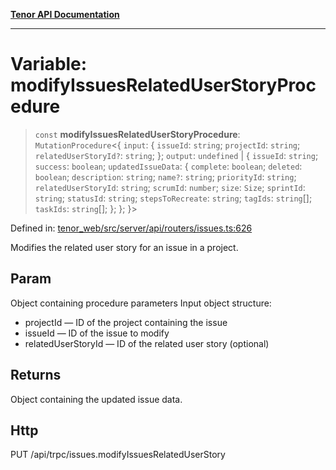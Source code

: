 [**Tenor API Documentation**](../../README.md)

***

# Variable: modifyIssuesRelatedUserStoryProcedure

> `const` **modifyIssuesRelatedUserStoryProcedure**: `MutationProcedure`\<\{ `input`: \{ `issueId`: `string`; `projectId`: `string`; `relatedUserStoryId?`: `string`; \}; `output`: `undefined` \| \{ `issueId`: `string`; `success`: `boolean`; `updatedIssueData`: \{ `complete`: `boolean`; `deleted`: `boolean`; `description`: `string`; `name?`: `string`; `priorityId`: `string`; `relatedUserStoryId`: `string`; `scrumId`: `number`; `size`: `Size`; `sprintId`: `string`; `statusId`: `string`; `stepsToRecreate`: `string`; `tagIds`: `string`[]; `taskIds`: `string`[]; \}; \}; \}\>

Defined in: [tenor\_web/src/server/api/routers/issues.ts:626](https://github.com/Apantli/Tenor/blob/b33873959b5093fc3e3d66ac4f230a78a6395bbd/tenor_web/src/server/api/routers/issues.ts#L626)

Modifies the related user story for an issue in a project.

## Param

Object containing procedure parameters
Input object structure:
- projectId — ID of the project containing the issue
- issueId — ID of the issue to modify
- relatedUserStoryId — ID of the related user story (optional)

## Returns

Object containing the updated issue data.

## Http

PUT /api/trpc/issues.modifyIssuesRelatedUserStory
